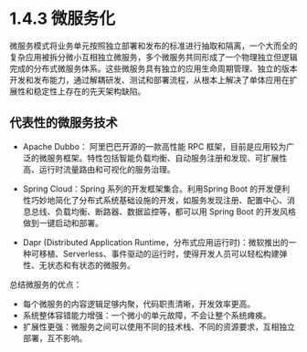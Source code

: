 # 1.4.3 微服务化


微服务模式将业务单元按照独立部署和发布的标准进行抽取和隔离，一个大而全的复杂应用被拆分微小互相独立微服务，多个微服务共同形成了一个物理独立但逻辑完成的分布式微服务体系。这些微服务具有独立的应用生命周期管理、独立的版本开发和发布能力，通过解耦研发、测试和部署流程，从根本上解决了单体应用在扩展性和稳定性上存在的先天架构缺陷。


## 代表性的微服务技术

- Apache Dubbo： 阿里巴巴开源的一款高性能 RPC 框架，目前是应用较为广泛的微服务框架。特性包括智能负载均衡、自动服务注册和发现、可扩展性高、运行时流量路由和可视化的服务治理。

- Spring Cloud：Spring 系列的开发框架集合。利用Spring Boot 的开发便利性巧妙地简化了分布式系统基础设施的开发，如服务发现注册、配置中心、消息总线、负载均衡、断路器、数据监控等，都可以用 Spring Boot 的开发风格做到一键启动和部署。

- Dapr (Distributed Application Runtime，分布式应用运行时)：微软推出的一种可移植、Serverless、事件驱动的运行时，使得开发人员可以轻松构建弹性、无状态和有状态的微服务。

总结微服务的优点：

- 每个微服务的内容逻辑足够内聚，代码职责清晰，开发效率更高。
- 系统整体容错能力增强：一个微小的单元故障，不会让整个系统瘫痪。
- 扩展性更强：微服务之间可以使用不同的技术栈、不同的资源要求，互相独立部署，互不影响。
